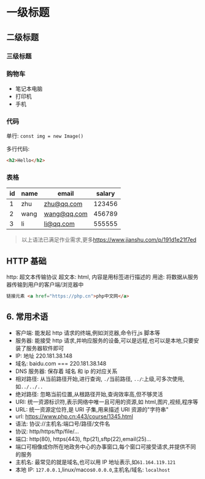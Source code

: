 # 一级标题

## 二级标题

### 三级标题

### 购物车

- 笔记本电脑
- 打印机
- 手机

<!-- ![狗](images/dog.jpg)
![18期](https://img.php.cn/upload/course/000/000/015/61a0a9014ed91862.jpg) -->

### 代码

单行: `const img = new Image()`

多行代码:

```html
<h2>Hello</h2>
```

### 表格

| id  | name | email       | salary |
| --- | ---- | ----------- | ------ |
| 1   | zhu  | zhu@qq.com  | 123456 |
| 2   | wang | wang@qq.com | 456789 |
| 3   | li   | li@qq.com   | 555555 |

> 以上语法已满足作业需求,更多<https://www.jianshu.com/p/191d1e21f7ed>

## HTTP 基础

http: 超文本传输协议
超文本: html, 内容是用标签进行描述的
用途: 将数据从服务器传输到用户的客户端/浏览器中

```html
链接元素 <a href="https://php.cn">php中文网</a>
```

## 6. 常用术语

- 客户端: 能发起 http 请求的终端,例如浏览器,命令行,js 脚本等
- 服务器: 能接受 http 请求,并响应服务的设备,可以是远程,也可以是本地,只要安装了服务器软件即可
- IP: 地址 220.181.38.148
- 域名: baidu.com === 220.181.38.148
- DNS 服务器: 保存着 域名 和 ip 的对应关系
- 相对路径: 从当前路径开始,进行查询, `./`当前路径, `../`:上级,可多次使用,如`../../..`
- 绝对路径: 忽略当前位置,从根路径开始,查询效率高,但不够灵活
- URI: 统一资源标识符,表示网络中唯一且可用的资源,如 html,图片,视频,程序等
- URL: 统一资源定位符,是 URI 子集,用来描述 URI 资源的"字符串"
- url: <https://www.php.cn:443/course/1345.html>
- 语法: 协议://主机名:端口号/路径/文件名
- 协议: http/https/ftp/file/...
- 端口: http(80), https(443), ftp(21),sftp(22),email(25)...
- 端口可相像成你所在地政务中心的办事窗口,每个窗口可接受请求,并提供不同的服务
- 主机名: 最常见的就是域名,也可以用 IP 地址表示,如`61.164.119.121`
- 本地 IP: `127.0.0.1`,linux/macos`0.0.0.0`,主机名/域名: `localhost`
